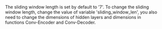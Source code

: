 The sliding window length is set by default to '7'. To change the sliding window length, change the value of variable 'sliding_window_len', you also need to change the dimensions of hidden layers and dimensions in functions Conv-Encoder and Conv-Decoder.
